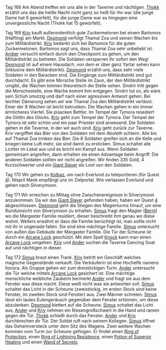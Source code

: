 Tag 168
Am Abend treffen wir uns alle in der Taverne und nächtigen. [Thokk](Spieler/Thokk/Thokk) erzählt uns das die heiße Nacht nicht ganz so heiß für ihn war (die junge Dame hat 6 gewürfelt), für die junge Dame war es hingegen eine unvergessliche Nacht (Thokk hat 15 gewürfelt).

Tag 169
[Kriv](Spieler/Kriv/Kriv) kauft außerordentlich gute Zuckermelonen bei einem Bartomos (Halfling) am Markt. [Desmond](Spieler/Desmond/Desmond) verfolgt Thamal Zoa und seinen Wachen bis zum Militärdistrikt. [Kriv](Spieler/Kriv/Kriv) bedankt sich bei Bartomos für die guten Zuckermelonen. Bartomos sagt uns, dass Thamal Zoa sehr unbeliebt ist.
[Amber](Spieler/Amber%20Ironfist/Amber%20Ironfist) versucht einfach durch den Checkpoint zu gehen, um den Militärdistrikt zu betreten. Die Soldaten versperren ihr sofort den Weg! [Desmond](Spieler/Desmond/Desmond) ist auf einem Hausdach, von dem er über ganz Yartar sehen kann (inklusive dem Militärdistrikt). [Desmond](Spieler/Desmond/Desmond) erzählt uns, dass sehr viele Soldaten in den Baracken sind.
Die Eingänge zum Militärdistrikt sind gut durchdacht. Es gibt eine Morsche Stelle im Zaun, der den Militärdistrikt umgibt, die Wachen können theoretisch die Stelle sehen. Sindrir tritt gegen die Morschestelle, eine Wache kommt ihm entgegen. Sindrir tut so, als wäre sein Schuh smutzig und darf nach einer agressiven Antwort gehen.
Bei leichter Dämerung sehen wir wie Thamal Zoa den Militärdistrikt verlässt. Einer der 8 Wachen ist leicht betrunken. Die Wachen gehen in ein immer ärmlicheres Viertel. Sie pisacken Bettler.
Im Tempel der Tymora resediert die Göttin des Glücks. [Kriv](Spieler/Kriv/Kriv) geht zum Tempel der Tymora. Der Tempel der Tymora ist sehr schön und ein paar Priester sind anwesend.
Die Soldaten gehen in die Taverne, in der wir auch sind. [Kriv](Spieler/Kriv/Kriv) geht zurück zur Taverne. Kriv vergifftet das Bier von den Soldaten mit dem Aboleth schleim. Alle bis auf Thamal Zoa trinken das Bier. Die 8 Soldaten greifen sich an die Kelle und kriegen keine Luft mehr, sie sind damit zu ersticken. Simus schaltet alle Lichter im Lokal aus und es bricht ein Kampf aus. Wenn Soldaten gemeinsam angreifen, dann erhalten sie einen Advantage beim Angriff. Die anderen Soldaten sollten wir nicht angreifen. Wir finden 335 Gold, 4 Kurzschwerter und ein  [Giant Slayer](Gegenstände/Giantslayer) als Loot von den Soldaten.

Tag 170
Wir gehen zu [Kolbaz](NPCs#Kolbaz), um nach Everlund zu teleportieren (für Quest [4](Quest%204.md)). Nispril Mank empfängt uns im Zielportal. Wie verlassen Everlund und gehen nach Silverymoon.

Tag 171
Wir erreichen zu Mittag ohne Zwischenereignisse in Silverymoon anzukommen. Da wir das [Giant Slayer](Gegenstände/Giantslayer) gefunden haben, haben wir Quest [4](Quest%204.md) abgeschlossen. [Desmond](Spieler/Desmond/Desmond) geht die Stiegen des Magierturms hinauf, um eine Rundumsicht von Silverymoon zu erhalten. [Simus](Spieler/Simus/Simus) fragt den Magier ([Bernt](NPCs#Bernt)) wo die Margaster Familie residiert, dieser beschreibt ihm genau wo diese wohnt. Weiters erwähnt er dass die Familie berüchtigt ist, man sollte nicht mit ihr in ungenade fallen. Sie sind eine mächtige Familie.
[Simus](Spieler/Simus/Simus) untersucht von außen das Gebäude der Margaster Familie. Die Tür der Scheune ist durch ein [Arcane Lock](https://www.dndbeyond.com/spells/2003-arcane-lock) geschützt. Mit dem Spell [Knock](https://www.dndbeyond.com/spells/2162-knock) kann man einen [Arcane Lock](https://www.dndbeyond.com/spells/2003-arcane-lock) umgehen.
[Kriv](Spieler/Kriv/Kriv) und [Ander](Spieler/Ander%20Thorngage/Ander%20Thorngage) suchen die Taverne Dancing Goat auf und nächtigen in dieser.

Tag 172
[Simus](Spieler/Simus/Simus) braut einen Trank. [Kriv](Spieler/Kriv/Kriv) betritt ein Geschäft welches magische Gegenstände verkauft. Die Verkäuferin ist eine Hochelfe namens Ilonora.
Als Gruppe gehen wir zum dreistöckigen Turm. [Ander](Spieler/Ander%20Thorngage/Ander%20Thorngage) untersucht die Tür welche mittels [Arcane Lock](https://www.dndbeyond.com/spells/2003-arcane-lock) gesichert ist. Eine mächtige menschliche weibliche Zauberin bermerkt [Ander](Spieler/Ander%20Thorngage/Ander%20Thorngage) und fragt sie aus dem Fenster was diese macht. Diese weiß nicht was sie antworten soll.
[Simus](Spieler/Simus/Simus) schaltet das Licht in der Scheune (zweistöckig, im ersten Stock sind keine Fenster, im zweiten Stock sind Fenster) aus. Zwei Männer schreien.
[Simus](Spieler/Simus/Simus) lässt ein lautes Eulengeräusch gegenüber dem Fenster ertönnen, um diese abzulenken. [Desmond](Spieler/Desmond/Desmond) klettert auf die Scheune. [Simus](Spieler/Simus/Simus) schaltet das Licht aus, [Ander](Spieler/Ander%20Thorngage/Ander%20Thorngage) und [Kriv](Spieler/Kriv/Kriv) nehmen ein Riesengroßschwert in die Hand und ramen gegen die Tür. [Thokk](Spieler/Thokk/Thokk) schießt durch das Fenster.  [Ander](Spieler/Ander%20Thorngage/Ander%20Thorngage) und [Kriv](Spieler/Kriv/Kriv) durchbrechen dir Tür. Der Soldat ruft nach seinem Kollegen. [Simus](Spieler/Simus/Simus) öffnet das Geheimversteck unter dem Sitz des Wagens. Zwei weitere Wachen kommen vom Turm zur Scheune geflogen. Er findet einen [Ring of Protection](https://www.dndbeyond.com/magic-items/4726-ring-of-protection), einen [Ring of Lightning Resistence](https://www.dndbeyond.com/magic-items/5151-ring-of-lightning-resistance), einen [Potion of Superior Healing](https://www.dndbeyond.com/magic-items/5134-potion-of-healing-superior) und einen [Wand of Secrets](https://www.dndbeyond.com/magic-items/4797-wand-of-secrets).